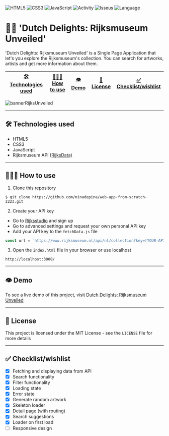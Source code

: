 ![HTML5](https://img.shields.io/badge/html5-%23E34F26.svg?style=for-the-badge&logo=html5&logoColor=white) ![CSS3](https://img.shields.io/badge/css3-%231572B6.svg?style=for-the-badge&logo=css3&logoColor=white) ![JavaScript](https://img.shields.io/badge/javascript-%23323330.svg?style=for-the-badge&logo=javascript&logoColor=%23F7DF1E) ![Activity](https://img.shields.io/github/last-commit/ninadepina/web-app-from-scratch-2223?style=for-the-badge) ![Isseus](https://img.shields.io/github/issues/ninadepina/web-app-from-scratch-2223?style=for-the-badge) ![Language](https://img.shields.io/github/languages/top/ninadepina/web-app-from-scratch-2223?style=for-the-badge)

# 👋🏼 'Dutch Delights: Rijksmuseum Unveiled'
'Dutch Delights: Rijksmuseum Unveiled' is a Single Page Application that let's you explore the Rijksmuseum's collection. You can search for artworks, artists and get more information about them.

| [🛠️ Technologies used](https://github.com/ninadepina/web-app-from-scratch-2223#%EF%B8%8F-technologies-used) | [👩🏼‍💻 How to use](https://github.com/ninadepina/web-app-from-scratch-2223#-how-to-use) | [👁️ Demo](https://github.com/ninadepina/web-app-from-scratch-2223#%EF%B8%8F-demo) | [📄 License](https://github.com/ninadepina/web-app-from-scratch-2223#-license) | [✅ Checklist/wishlist](https://github.com/ninadepina/web-app-from-scratch-2223#-checklistwishlist) |
|---|---|---|---|---|

![bannerRijksUnveiled](https://user-images.githubusercontent.com/89778503/220186555-1a8edc48-35d1-4e9d-ae70-03c9e75730eb.png)

---

## 🛠️ Technologies used
- HTML5
- CSS3
- JavaScript
- Rijksmuseum API [(RijksData)](https://data.rijksmuseum.nl/object-metadata/api/)

---

## 👩🏼‍💻 How to use
1. Clone this repository
```
$ git clone https://github.com/ninadepina/web-app-from-scratch-2223.git
```

2. Create your API key
- Go to [Rijksstudio](https://www.rijksmuseum.nl/nl/rijksstudio) and sign up
- Go to advanced settings and request your own personal API key
- Add your API key to the `fetchData.js` file
```javascript
const url = `https://www.rijksmuseum.nl/api/nl/collection?key=[YOUR-API-KEY-HERE]&q=${userInput}`;
```

3. Open the `index.html` file in your browser or use localhost
```
http://localhost:3000/
```

---

## 👁️ Demo
To see a live demo of this project, visit [Dutch Delights: Rijksmuseum Unveiled](https://ninadepina-wafs-rijks.vercel.app/)

---

## 📄 License
This project is licensed under the MIT License - see the `LICENSE` file for more details

---

## ✅ Checklist/wishlist
- [x] Fetching and displaying data from API
- [x] Search functionality
- [x] Filter functionality
- [x] Loading state
- [x] Error state
- [x] Generate random artwork
- [x] Skeleton loader
- [x] Detail page (with routing)
- [x] Search suggestions
- [x] Loader on first load
- [ ] Responsive design
